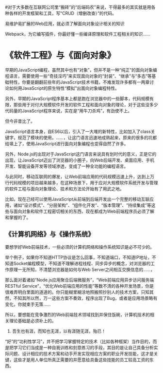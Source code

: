 #对于大多数在互联网公司里“搬砖”的“后端码农”来说，干得最多的其实就是用各种各样的开发框架和工具，写“CRUD（增删改查）”的代码。

易维护易扩展的Web应用，就必须了解面向对象设计相关的知识

Webpack，为它编写插件，你最好懂一些编译原理和软件工程相关的知识……	

# 《软件工程》与《面向对象》

早期的JavaScript编程，虽然其中也有“对象”，但并不是一种“纯正”的面向对象编程语言，需要使用一些“奇技淫巧”来实现面向对象的“封装”、“继承”与“多态”等基础特性，你要是翻翻前些年的JavaScript技术书籍，不难发现许多都有一两章讨论如何用JavaScript的原生特性“模拟”出面向对象编程特性。

另外，早期的JavaScript程序基本上都是跑在浏览器中的一些脚本，代码规模有限，那些用于对付大规模软件开发的软件工程和面向对象的理论，对于这些没多少代码量的JavaScript程序来说，实在是“用牛刀杀鸡”，有劲使不上。

但今非昔比了。

JavaScript语言本身，自ES6以后，引入了一大堆的新特性，比如加入了class关键字，规范了模块的使用，……，让这门语言迅速地成熟起来，原来的很多的坑都给填上了，使用JavaScript进行面向对象编程也变得自然了许多。

另外，Node.js的出现对于JavaScript这门语言来说具有划时代的意义，正是它的出现，让JavaScript迈出了浏览器的小圈子，向Web后端开发、桌面应用、手机开发、智能设备开发等领域渗透，变成了一种全功能的编程语言。

与此同时，移动互联网的爆发，让Web前端应用的代码规模迅速上升，达到上万行代码规模的项目越来越多，在这种场景下，用于应对大规模软件系统开发与管理的软件工程与面向对象理论、技术和方法论开始有了用武之地。

比如，现在己经可以使用JavaScript从前端到后端开发出一个完整的移动互联应用，诸如“设计模式”、“分层架构”、“组件化开发”、“版本管理”、“持续集成”等这些与面向对象和软件工程密切相关的东西，现在都成为Web前端程序员必须了解和掌握的了。

## 《计算机网络》与《操作系统》

要想学好Web前端技术，一些必须的计算机网络和操作系统知识是必不可少的。

举个例子，如果你不知道HTTP协议是怎么回事，不知道端口，不知道IP地址，不知道Socket编程模型，不知道不理解进程线程、同步异步的概念，对浏览器的工作原理一无所知，不清楚浏览器是如何与Web Server之间相互交换信息的……，

那么面对着诸如“Node.js应用聚合后端微服务”，“Web前端应用异步访问服务端RESTful   Service”，“优化Web前端应用的性能”等数不清的各种开发场景，你是很难弄明白里面的道道的。你只能糊里糊涂地照搬照抄别人的技术方案，只知其然，不知其所以然，万一这些方案不奏效，程序出现了Bug，或者是应用场景略有变化，你就束手无策……

 所以，要想能在竞争激烈的Web前端技术领域找到并保住饭碗，计算机技术的相关理论基础是必须补上的。



1. 吾生也有涯，而知也无涯，以有涯随无涯，殆已！

“好”的“功利性学习”，并不把学习掌握特定的技术（比如各种框架）当作目的，而是把学习它们当成是一种自我训练和刻意练习的手段，其目的是让自己具备分析实际问题、设计相应的技术方案和动手开发实现相应方案的职业开发技能，这才是关键，这些才是用人单位所真正需要的并愿意给具备这些技能的员工较高工资的东西。


